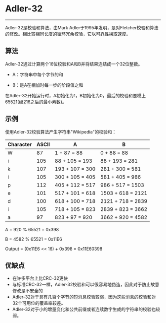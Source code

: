 # Adler-32
---
Adler-32是校验和算法，由Mark Adler于1995年发明，是对Fletcher校验和算法的修改。相比较相同长度的循环冗余校验，它以可靠性换取速度。

## 算法
Adler-32通过计算两个16位校验和A和B并将结果连结成一个32位整数。

* A：字符串中每个字节的和

* B：是A在相加时每一步的阶段值之和

在Adler-32开始运行时，A初始化为1，B初始化为0，最后的校验和要模上65521(继216之后的最小素数)。

## 示例
使用Adler-32校验算法产生字符串"Wikipedia"的校验和：

| Character | ASCII  | A | B |
| ------ | ------  | ------ | ------ |
| W | 87  | 1 +  87 =  88   | 0 +  88 =   88     |
| i | 105 | 88 + 105 = 193  | 88 + 193 =  281    | 
| k | 107 | 193 + 107 = 300 | 281 + 300 =  581   | 
| i | 105 | 300 + 105 = 405 | 581 + 405 =  986   | 
| p | 112 | 405 + 112 = 517 | 986 + 517 = 1503   | 
| e | 101 | 517 + 101 = 618 | 1503 + 618 = 2121  | 
| d | 100 | 618 + 100 = 718 | 2121 + 718 = 2839  | 
| i | 105 | 718 + 105 = 823 | 2839 + 823 = 3662  | 
| a | 97  | 823 +  97 = 920 | 3662 + 920 = 4582  | 

A = 920 % 65521 = 0x398

B = 4582 % 65521 = 0x11E6

Output = (0x11E6 << 16) + 0x398 = 0x11E60398

## 优缺点
* 在许多平台上比CRC-32更快
* 与标准CRC-32一样，Adler-32校验和可以很容易地伪造，因此对于防止故意修改是不安全的
* Adler-32对于具有几百个字节的短消息校验较弱，因为这些消息的校验和对32个可用位的覆盖率较差。
* Adler-32对于小的增量变化和公共前缀或者连续数字生成的字符串的校验也较弱。
